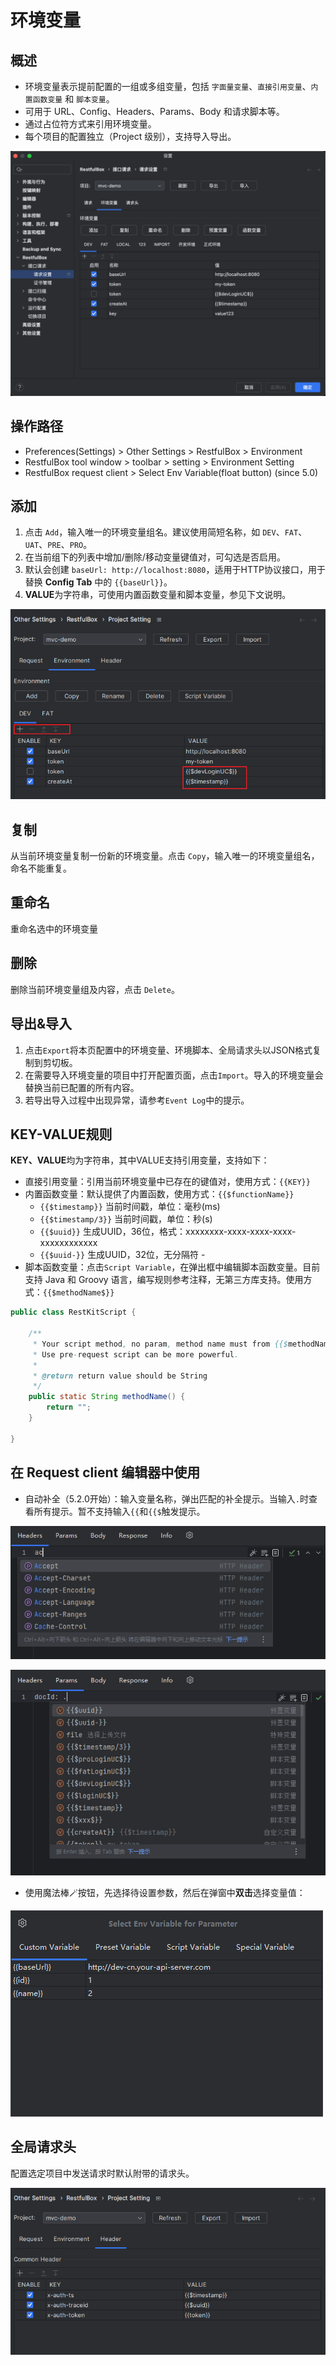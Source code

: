 # 环境变量

## 概述

- 环境变量表示提前配置的一组或多组变量，包括 `字面量变量`、`直接引用变量`、`内置函数变量` 和 `脚本变量`。
- 可用于 URL、Config、Headers、Params、Body 和请求脚本等。
- 通过占位符方式来引用环境变量。
- 每个项目的配置独立（Project 级别），支持导入导出。

![3.x新版本](images/100504719258471.png)

## 操作路径

- Preferences(Settings) > Other Settings > RestfulBox > Environment
- RestfulBox tool window > toolbar > setting > Environment Setting
- RestfulBox request client > Select Env Variable(float button) (since 5.0)

## 添加

1. 点击 `Add`，输入唯一的环境变量组名。建议使用简短名称，如 `DEV`、`FAT`、`UAT`、`PRE`、`PRO`。
2. 在当前组下的列表中增加/删除/移动变量键值对，可勾选是否启用。
3. 默认会创建 `baseUrl: http://localhost:8080`，适用于HTTP协议接口，用于替换 **Config Tab** 中的 `{{baseUrl}}`。
4. **VALUE**为字符串，可使用内置函数变量和脚本变量，参见下文说明。

![](images/554531515252516.png)

## 复制

从当前环境变量复制一份新的环境变量。点击 `Copy`，输入唯一的环境变量组名，命名不能重复。

## 重命名

重命名选中的环境变量

## 删除

删除当前环境变量组及内容，点击 `Delete`。

## 导出&导入

1. 点击`Export`将本页配置中的环境变量、环境脚本、全局请求头以JSON格式复制到剪切板。
2. 在需要导入环境变量的项目中打开配置页面，点击`Import`。导入的环境变量会替换当前已配置的所有内容。
3. 若导出导入过程中出现异常，请参考`Event Log`中的提示。

## KEY-VALUE规则

**KEY、VALUE**均为字符串，其中VALUE支持引用变量，支持如下：

- 直接引用变量：引用当前环境变量中已存在的键值对，使用方式：`{{KEY}}`
- 内置函数变量：默认提供了内置函数，使用方式：`{{$functionName}}` 
   - `{{$timestamp}}` 当前时间戳，单位：毫秒(ms)
   - `{{$timestamp/3}}` 当前时间戳，单位：秒(s)
   - `{{$uuid}}` 生成UUID，36位，格式：xxxxxxxx-xxxx-xxxx-xxxx-xxxxxxxxxxxx
   - `{{$uuid-}}` 生成UUID，32位，无分隔符 -
- 脚本函数变量：点击`Script Variable`，在弹出框中编辑脚本函数变量。目前支持 Java 和 Groovy 语言，编写规则参考注释，无第三方库支持。使用方式：`{{$methodName$}}`

```java
public class RestKitScript {

    /**
     * Your script method, no param, method name must from {{$methodName$}}.
     * Use pre-request script can be more powerful.
     *
     * @return return value should be String
     */
    public static String methodName() {
        return "";
    }

}
```

## 在 Request client 编辑器中使用

- 自动补全（5.2.0开始）：输入变量名称，弹出匹配的补全提示。当输入`.`时查看所有提示。暂不支持输入`{{`和`{{$`触发提示。

![img.png](images/1727199964795.png)

![img.png](images/1727199730394.png)

- 使用魔法棒🪄按钮，先选择待设置参数，然后在弹窗中**双击**选择变量值：

![img.png](images/1724595702269.png)

## 全局请求头

配置选定项目中发送请求时默认附带的请求头。

![](images/285831615232168.png)
